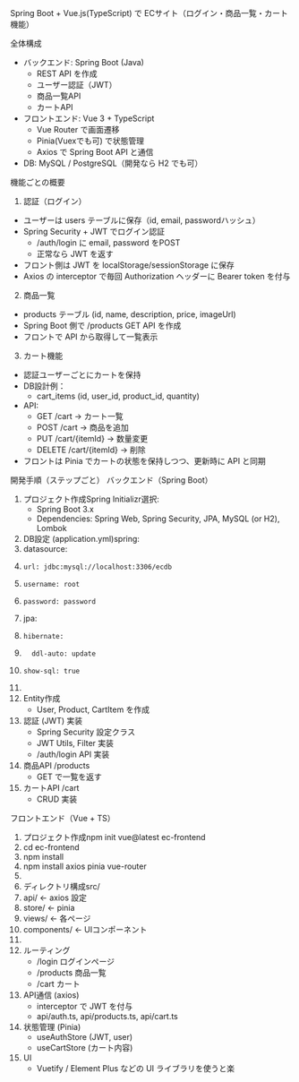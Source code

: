 Spring Boot + Vue.js(TypeScript) で ECサイト（ログイン・商品一覧・カート機能）


全体構成
* バックエンド: Spring Boot (Java)
    * REST API を作成
    * ユーザー認証（JWT）
    * 商品一覧API
    * カートAPI
* フロントエンド: Vue 3 + TypeScript
    * Vue Router で画面遷移
    * Pinia(Vuexでも可) で状態管理
    * Axios で Spring Boot API と通信
* DB: MySQL / PostgreSQL（開発なら H2 でも可）

機能ごとの概要
1. 認証（ログイン）
* ユーザーは users テーブルに保存（id, email, passwordハッシュ）
* Spring Security + JWT でログイン認証
    * /auth/login に email, password をPOST
    * 正常なら JWT を返す
* フロント側は JWT を localStorage/sessionStorage に保存
* Axios の interceptor で毎回 Authorization ヘッダーに Bearer token を付与

2. 商品一覧
* products テーブル (id, name, description, price, imageUrl)
* Spring Boot 側で /products GET API を作成
* フロントで API から取得して一覧表示

3. カート機能
* 認証ユーザーごとにカートを保持
* DB設計例：
    * cart_items (id, user_id, product_id, quantity)
* API:
    * GET /cart → カート一覧
    * POST /cart → 商品を追加
    * PUT /cart/{itemId} → 数量変更
    * DELETE /cart/{itemId} → 削除
* フロントは Pinia でカートの状態を保持しつつ、更新時に API と同期

開発手順（ステップごと）
バックエンド（Spring Boot）
1. プロジェクト作成Spring Initializr選択:
    * Spring Boot 3.x
    * Dependencies: Spring Web, Spring Security, JPA, MySQL (or H2), Lombok
2. DB設定 (application.yml)spring:
3.   datasource:
4.     url: jdbc:mysql://localhost:3306/ecdb
5.     username: root
6.     password: password
7.   jpa:
8.     hibernate:
9.       ddl-auto: update
10.     show-sql: true
11. 
12. Entity作成
    * User, Product, CartItem を作成
13. 認証 (JWT) 実装
    * Spring Security 設定クラス
    * JWT Utils, Filter 実装
    * /auth/login API 実装
14. 商品API /products
    * GET で一覧を返す
15. カートAPI /cart
    * CRUD 実装

フロントエンド（Vue + TS）
1. プロジェクト作成npm init vue@latest ec-frontend
2. cd ec-frontend
3. npm install
4. npm install axios pinia vue-router
5. 
6. ディレクトリ構成src/
7.   api/        ← axios 設定
8.   store/      ← pinia
9.   views/      ← 各ページ
10.   components/ ← UIコンポーネント
11. 
12. ルーティング
    * /login ログインページ
    * /products 商品一覧
    * /cart カート
13. API通信 (axios)
    * interceptor で JWT を付与
    * api/auth.ts, api/products.ts, api/cart.ts
14. 状態管理 (Pinia)
    * useAuthStore (JWT, user)
    * useCartStore (カート内容)
15. UI
    * Vuetify / Element Plus などの UI ライブラリを使うと楽